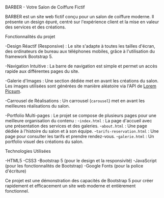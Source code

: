  BARBER - Votre Salon de Coiffure Fictif

BARBER est un site web fictif conçu pour un salon de coiffure moderne. Il présente un design épuré, centré sur l'expérience client et la mise en valeur des services et des créations.

 Fonctionnalités du projet

-Design Réactif (Responsive) : Le site s'adapte à toutes les tailles d'écran, des ordinateurs de bureau aux téléphones mobiles, grâce à l'utilisation du framework Bootstrap 5.

-Navigation Intuitive : La barre de navigation est simple et permet un accès rapide aux différentes pages du site.

-Galerie d'Images : Une section dédiée met en avant les créations du salon. Les images utilisées sont générées de manière aléatoire via l'API de [Lorem Picsum](https://picsum.photos/).

-Carrousel de Réalisations : Un carrousel (`carousel`) met en avant les meilleures réalisations du salon.

-Portfolio Multi-pages : Le projet se compose de plusieurs pages pour une meilleure organisation du contenu :
    -`index.html` : La page d'accueil avec une présentation des services et des galeries.
    -`about.html` : Une page dédiée à l'histoire du salon et à son équipe.
    -`tarifs-reservation.html` : Une page pour consulter les tarifs et prendre rendez-vous.
    -`galerie.html` : Un portfolio visuel des créations du salon.

 Technologies Utilisées

-HTML5
-CSS3
-Bootstrap 5 (pour le design et la responsivité)
-JavaScript (pour les fonctionnalités de Bootstrap)
-Google Fonts (pour la police d'écriture)

Ce projet est une démonstration des capacités de Bootstrap 5 pour créer rapidement et efficacement un site web moderne et entièrement fonctionnel.